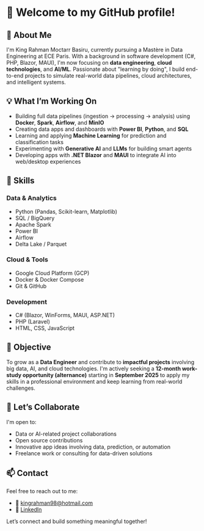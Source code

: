 # 👋 Welcome to my GitHub profile!

## 🚀 About Me

I'm King Rahman Moctarr Basiru, currently pursuing a Mastère in Data Engineering at ECE Paris. With a background in software development (C#, PHP, Blazor, MAUI), I'm now focusing on **data engineering**, **cloud technologies**, and **AI/ML**. Passionate about "learning by doing", I build end-to-end projects to simulate real-world data pipelines, cloud architectures, and intelligent systems.

## 💡 What I’m Working On

- Building full data pipelines (ingestion → processing → analysis) using **Docker**, **Spark**, **Airflow**, and **MinIO**
- Creating data apps and dashboards with **Power BI**, **Python**, and **SQL**
- Learning and applying **Machine Learning** for prediction and classification tasks
- Experimenting with **Generative AI** and **LLMs** for building smart agents
- Developing apps with **.NET Blazor** and **MAUI** to integrate AI into web/desktop experiences

## 🧠 Skills

### Data & Analytics
- Python (Pandas, Scikit-learn, Matplotlib)
- SQL / BigQuery
- Apache Spark
- Power BI
- Airflow
- Delta Lake / Parquet

### Cloud & Tools
- Google Cloud Platform (GCP)
- Docker & Docker Compose
- Git & GitHub

### Development
- C# (Blazor, WinForms, MAUI, ASP.NET)
- PHP (Laravel)
- HTML, CSS, JavaScript

## 🎯 Objective

To grow as a **Data Engineer** and contribute to **impactful projects** involving big data, AI, and cloud technologies. I'm actively seeking a **12-month work-study opportunity (alternance)** starting in **September 2025** to apply my skills in a professional environment and keep learning from real-world challenges.

## 🤝 Let’s Collaborate

I'm open to:
- Data or AI-related project collaborations
- Open source contributions
- Innovative app ideas involving data, prediction, or automation
- Freelance work or consulting for data-driven solutions

## 📫 Contact

Feel free to reach out to me:
- 📧 [kingrahman98@hotmail.com](mailto:kingrahman98@hotmail.com)
- 💼 [LinkedIn](https://www.linkedin.com/in/moctarr-basiru-king-rahman-7337a5214)

Let’s connect and build something meaningful together!
